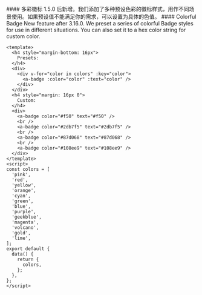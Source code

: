 <cn>
#### 多彩徽标
1.5.0 后新增。我们添加了多种预设色彩的徽标样式，用作不同场景使用。如果预设值不能满足你的需求，可以设置为具体的色值。
</cn>

<us>
#### Colorful Badge
New feature after 3.16.0. We preset a series of colorful Badge styles for use in different situations. You can also set it to a hex color string for custom color.
</us>

```vue
<template>
  <h4 style="margin-bottom: 16px">
    Presets:
  </h4>
  <div>
    <div v-for="color in colors" :key="color">
      <a-badge :color="color" :text="color" />
    </div>
  </div>
  <h4 style="margin: 16px 0">
    Custom:
  </h4>
  <div>
    <a-badge color="#f50" text="#f50" />
    <br />
    <a-badge color="#2db7f5" text="#2db7f5" />
    <br />
    <a-badge color="#87d068" text="#87d068" />
    <br />
    <a-badge color="#108ee9" text="#108ee9" />
  </div>
</template>
<script>
const colors = [
  'pink',
  'red',
  'yellow',
  'orange',
  'cyan',
  'green',
  'blue',
  'purple',
  'geekblue',
  'magenta',
  'volcano',
  'gold',
  'lime',
];
export default {
  data() {
    return {
      colors,
    };
  },
};
</script>
```
